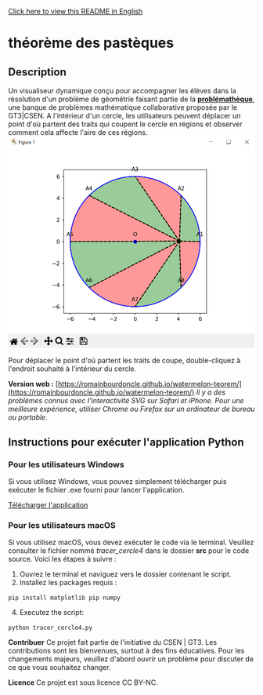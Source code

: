 [Click here to view this README in English](README_ENG.md)
# théorème des pastèques
## Description
Un visualiseur dynamique conçu pour accompagner les élèves dans la résolution d'un problème de géométrie faisant partie de la [**problémathèque**](https://www.problematheque-csen.fr/), une banque de problèmes mathématique collaborative proposée par le GT3|CSEN. A l'intérieur d'un cercle, les utilisateurs peuvent déplacer un point d'où partent des traits qui coupent le cercle en régions et observer comment cela affecte l'aire de ces régions.
![app_screenshot](./docs/capture.png)

Pour déplacer le point d'où partent les traits de coupe, double-cliquez à l'endroit souhaité à l'intérieur du cercle.

**Version web :** [https://romainbourdoncle.github.io/watermelon-teorem/](https://romainbourdoncle.github.io/watermelon-teorem/)
_Il y a des problèmes connus avec l'interactivité SVG sur Safari et iPhone. Pour une meilleure expérience, utiliser Chrome ou Firefox sur un ordinateur de bureau ou portable._

## Instructions pour exécuter l'application Python

### Pour les utilisateurs Windows
Si vous utilisez Windows, vous pouvez simplement télécharger puis exécuter le fichier .exe fourni pour lancer l'application.

[Télécharger l'application](https://github.com/romainbourdoncle/watermelon-teorem/releases/download/v1.0.0/tracer_cercle4.exe)

### Pour les utilisateurs macOS
Si vous utilisez macOS, vous devez exécuter le code via le terminal. Veuillez consulter le fichier nommé *tracer_cercle4* dans le dossier **src** pour le code source. Voici les étapes à suivre :
1. Ouvrez le terminal et naviguez vers le dossier contenant le script.
2. Installez les packages requis :
```
pip install matplotlib pip numpy
```
4. Executez the script:
```
python tracer_cercle4.py
```
**Contribuer**
Ce projet fait partie de l'initiative du CSEN | GT3. Les contributions sont les bienvenues, surtout à des fins éducatives. Pour les changements majeurs, veuillez d'abord ouvrir un problème pour discuter de ce que vous souhaitez changer.

**Licence**
Ce projet est sous licence CC BY-NC.
